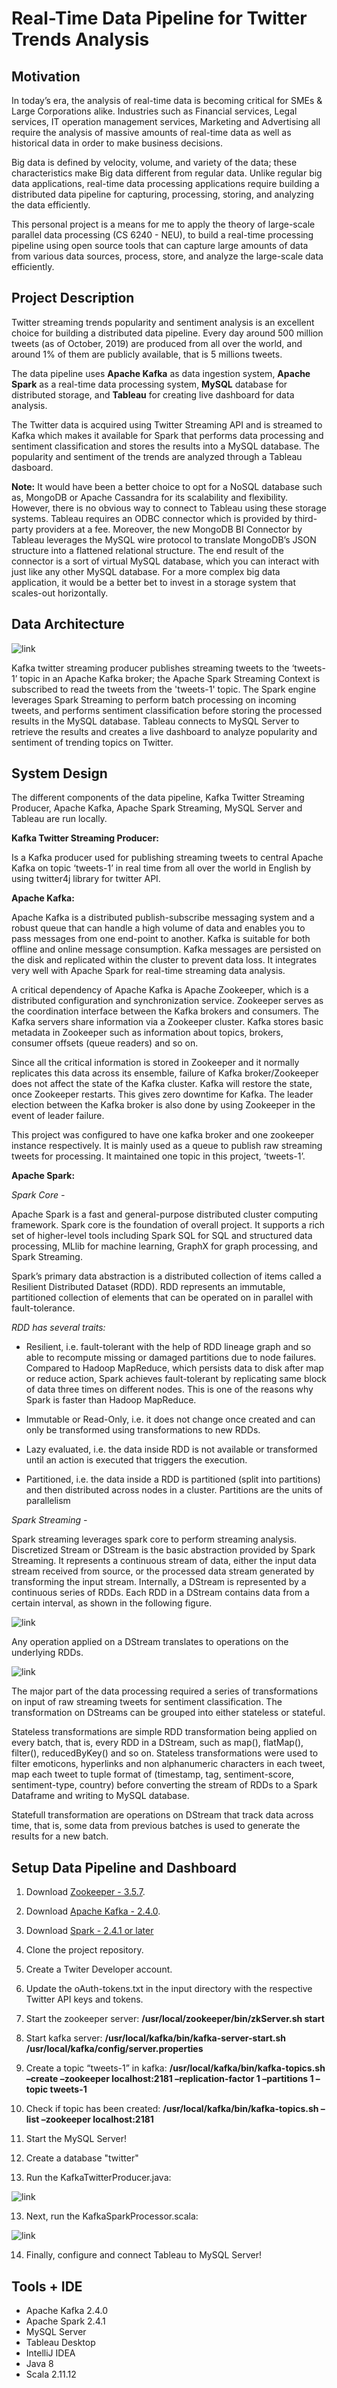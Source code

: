 # Real-Time Data Pipeline for Twitter Trends Analysis

## Motivation

In today’s era, the analysis of real-time data is becoming critical for SMEs & Large Corporations alike. Industries such as Financial services, Legal services, IT operation management services, Marketing and Advertising all require the analysis of massive amounts of real-time data as well as historical data in order to make business decisions.

Big data is defined by velocity, volume, and variety of the data; these characteristics make Big data different from
regular data. Unlike regular big data applications, real-time data processing applications require building a distributed data pipeline for capturing, processing, storing, and analyzing the data efficiently.

This personal project is a means for me to apply the theory of large-scale parallel data processing (CS 6240 - NEU), to build a real-time processing pipeline using open source tools that can capture large amounts of data from various data sources, process, store, and analyze the large-scale data efficiently. 

## Project Description

Twitter streaming trends popularity and sentiment analysis is an excellent choice for building a distributed data pipeline. Every day around 500 million tweets (as of October, 2019) are produced from all over the world, and around 1% of them are publicly available, that is 5 millions tweets. 

The data pipeline uses <b>Apache Kafka</b> as data ingestion system, <b>Apache Spark</b> as a real-time data processing system, <b>MySQL</b> database for distributed storage, and <b>Tableau</b> for creating live dashboard for data analysis.

The Twitter data is acquired using Twitter Streaming API and is streamed to Kafka which makes it available for Spark that performs data processing and sentiment classification and stores the results into a MySQL database. The popularity and sentiment of the trends are analyzed through a Tableau dasboard.

<b>Note:</b> It would have been a better choice to opt for a NoSQL database such as, MongoDB or Apache Cassandra for its scalability and flexibility. However, there is no obvious way to connect to Tableau using these storage systems. Tableau requires an ODBC connector which is provided by third-party providers at a fee. Moreover, the new MongoDB BI Connector by Tableau leverages the MySQL wire protocol to translate MongoDB’s JSON structure into a flattened relational structure. The end result of the connector is a sort of virtual MySQL database, which you can interact with just like any other MySQL database. 
For a more complex big data application, it would be a better bet to invest in a storage system that scales-out horizontally.

## Data Architecture

![link](https://github.com/akshitvjain/realtime-twitter-trends-analytics/blob/master/images/pipeline-architecture.png)

Kafka twitter streaming producer publishes streaming tweets to the ‘tweets-1’ topic in an Apache Kafka broker; the Apache Spark Streaming Context is subscribed to read the tweets from the 'tweets-1' topic. The Spark engine leverages Spark Streaming to perform batch processing on incoming tweets, and performs sentiment classification before storing the processed results in the MySQL database. Tableau connects to MySQL Server to retrieve the results and creates a live dashboard to analyze popularity and sentiment of trending topics on Twitter.

## System Design

The different components of the data pipeline, Kafka Twitter Streaming Producer, Apache Kafka, Apache Spark Streaming, MySQL Server and Tableau are run locally.

<b> Kafka Twitter Streaming Producer: </b>

Is a Kafka producer used for publishing streaming tweets to central Apache Kafka on topic ‘tweets-1’ in real time from all over the world in English by using twitter4j library for twitter API.

<b> Apache Kafka: </b>

Apache Kafka is a distributed publish-subscribe messaging system and a robust queue that can handle a high volume of data and enables you to pass messages from one end-point to another. Kafka is suitable for both offline and online message consumption. Kafka messages are persisted on the disk and replicated within the cluster to prevent data loss. It integrates very well with Apache Spark for real-time streaming data analysis.

A critical dependency of Apache Kafka is Apache Zookeeper, which is a distributed configuration and synchronization service. Zookeeper serves as the coordination interface between the Kafka brokers and consumers. The Kafka servers share information via a Zookeeper cluster. Kafka stores basic metadata in Zookeeper such as information about topics, brokers, consumer offsets (queue readers) and so on.

Since all the critical information is stored in Zookeeper and it normally replicates this data across its ensemble, failure of Kafka broker/Zookeeper does not affect the state of the Kafka cluster. Kafka will restore the state, once Zookeeper restarts. This gives zero downtime for Kafka. The leader election between the Kafka broker is also done by using Zookeeper in the event of leader failure.

This project was configured to have one kafka broker and one zookeeper instance respectively. It is mainly used as a queue to publish raw streaming tweets for processing. It maintained one topic in this project, ‘tweets-1’.

<b> Apache Spark: </b>

<i>Spark Core - </i>

Apache Spark is a fast and general-purpose distributed cluster computing framework. Spark core is the foundation of overall project. It supports a rich set of higher-level tools including Spark SQL for SQL and structured data processing, MLlib for machine learning, GraphX for graph processing, and Spark Streaming.

Spark’s primary data abstraction is a distributed collection of items called a Resilient Distributed Dataset (RDD). RDD represents an immutable, partitioned collection of elements that can be operated on in parallel with fault-tolerance.

<i>RDD has several traits:</i>

- Resilient, i.e. fault-tolerant with the help of RDD lineage graph and so able to recompute missing or damaged partitions due to node failures. Compared to Hadoop MapReduce, which persists data to disk after map or reduce action, Spark achieves fault-tolerant by replicating same block of data three times on different nodes. This is one of the reasons why Spark is faster than Hadoop MapReduce.

- Immutable or Read-Only, i.e. it does not change once created and can only be transformed using transformations to new RDDs.

- Lazy evaluated, i.e. the data inside RDD is not available or transformed until an action is executed that triggers the execution.

- Partitioned, i.e. the data inside a RDD is partitioned (split into partitions) and then distributed across nodes in a cluster. Partitions are the units of parallelism

<i>Spark Streaming - </i>

Spark streaming leverages spark core to perform streaming analysis. Discretized Stream or DStream is the basic abstraction provided by Spark Streaming. It represents a continuous stream of data, either the input data stream received from source, or the processed data stream generated by transforming the input stream. Internally, a DStream is represented by a continuous series of RDDs. Each RDD in a DStream contains data from a certain interval, as shown in the following figure.

![link](https://github.com/akshitvjain/realtime-twitter-trends-analytics/blob/master/images/dstream-rdd-abstraction.png)

Any operation applied on a DStream translates to operations on the underlying RDDs.

![link](https://github.com/akshitvjain/realtime-twitter-trends-analytics/blob/master/images/flatMap-on-dstream.png)

The major part of the data processing required a series of transformations on input of raw streaming tweets for sentiment classification. The transformation on DStreams can be grouped into either stateless or stateful.

Stateless transformations are simple RDD transformation being applied on every batch, that is, every RDD in a DStream, such as map(), flatMap(), filter(), reducedByKey() and so on. Stateless transformations were used to filter emoticons, hyperlinks and non alphanumeric characters in each tweet, map each tweet to tuple format of (timestamp, tag, sentiment-score, sentiment-type, country) before converting the stream of RDDs to a Spark Dataframe and writing to MySQL database.

Statefull transformation are operations on DStream that track data across time, that is, some data from previous batches is used to generate the results for a new batch.

## Setup Data Pipeline and Dashboard

1. Download [Zookeeper - 3.5.7](https://www.apache.org/dyn/closer.lua/zookeeper/zookeeper-3.5.7/apache-zookeeper-3.5.7-bin.tar.gz).

2. Download [Apache Kafka - 2.4.0](https://archive.apache.org/dist/kafka/2.4.0/kafka_2.12-2.4.0.tgz).

3. Download [Spark - 2.4.1 or later](https://spark.apache.org/downloads.html)

3. Clone the project repository.

4. Create a Twiter Developer account.

5. Update the oAuth-tokens.txt in the input directory with the respective Twitter API keys and tokens.

6. Start the zookeeper server: <b>/usr/local/zookeeper/bin/zkServer.sh start</b>

7. Start kafka server: <b>/usr/local/kafka/bin/kafka-server-start.sh /usr/local/kafka/config/server.properties</b>

8. Create a topic “tweets-1” in kafka:
<b>/usr/local/kafka/bin/kafka-topics.sh –create –zookeeper localhost:2181 –replication-factor 1 –partitions 1 –topic tweets-1</b>

9. Check if topic has been created: <b>/usr/local/kafka/bin/kafka-topics.sh –list –zookeeper localhost:2181</b>

10. Start the MySQL Server!

11. Create a database "twitter"

12. Run the KafkaTwitterProducer.java:

![link](https://github.com/akshitvjain/realtime-twitter-trends-analytics/blob/master/images/producer-args.png)

13. Next, run the KafkaSparkProcessor.scala:

![link](https://github.com/akshitvjain/realtime-twitter-trends-analytics/blob/master/images/spark-args.png)

14. Finally, configure and connect Tableau to MySQL Server!

## Tools + IDE

- Apache Kafka 2.4.0
- Apache Spark 2.4.1
- MySQL Server
- Tableau Desktop
- IntelliJ IDEA
- Java 8
- Scala 2.11.12

